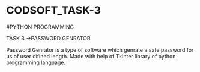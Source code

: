 # CODSOFT_TASK-3
#PYTHON PROGRAMMING

TASK 3 ->PASSWORD GENRATOR

Password Genrator is a type of software which genrate a safe password for us of user difined length.
Made with help of Tkinter library of python programming language.
